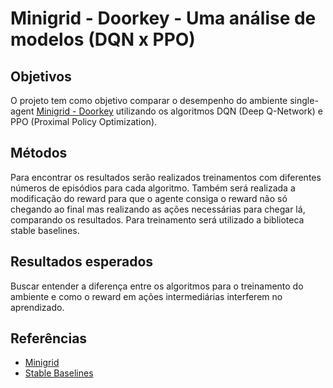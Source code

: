 # Minigrid - Doorkey - Uma análise de modelos (DQN x PPO)

## Objetivos

O projeto tem como objetivo comparar o desempenho do ambiente single-agent [Minigrid - Doorkey](https://minigrid.farama.org/environments/minigrid/DoorKeyEnv/) utilizando os algoritmos DQN (Deep Q-Network) e PPO (Proximal Policy Optimization).

## Métodos

Para encontrar os resultados serão realizados treinamentos com diferentes números de episódios para cada algoritmo. Também será realizada a modificação do reward para que o agente consiga o reward não só chegando ao final mas realizando as ações necessárias para chegar lá, comparando os resultados. Para treinamento será utilizado a biblioteca stable baselines.

## Resultados esperados

Buscar entender a diferença entre os algoritmos para o treinamento do ambiente e como o reward em ações intermediárias interferem no aprendizado.

## Referências

- [Minigrid](https://minigrid.farama.org/environments/minigrid/DoorKeyEnv/)
- [Stable Baselines]([https://docs.ray.io/en/latest/rllib/index.html](https://stable-baselines3.readthedocs.io/en/master/))
